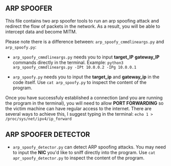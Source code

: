 ## ARP SPOOFER

This file contains two arp spoofer tools to run an arp spoofing attack and redirect the flow of packets
in the network. As a result, you will be able to intercept data and become MITM. 

Please note there is a difference between: `arp_spoofy_cmmdlineargs.py` and `arp_spoofy.py`:

* ```arp_spoofy_cmmdlineargs.py``` needs you to input **target_IP** **gateway_IP** commands directly in the terminal.
Example: `python3 arp_spoofy_cmmdlineargs.py -IPt 10.0.0.2 -IPg 10.0.0.1`

* ```arp_spoofy.py``` needs you to input the **target_ip** and **gateway_ip** in the code itself.
Use `cat arp_spoofy.py` to inspect the content of the program.

Once you have successfuly established a connection (and you are running the program in the terminal), you will
need to allow **PORT FORWARDING** so the victim machine can have regular access to the internet. There are several ways
to achieve this, I suggest typing in the terminal: `echo 1 > /proc/sys/net/ipv4/ip_forward`

 
## ARP SPOOFER DETECTOR

* `arp_spoofy_detector.py` can detect ARP spoofing attacks. You may need to input the **NIC** you'd like
to sniff directly into the program. 
Use `cat apr_spoofy_detector.py` to inspect the content of the program. 
